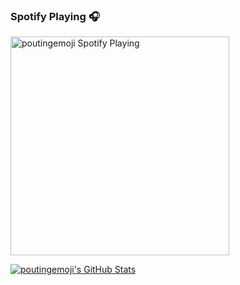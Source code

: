 ### Spotify Playing 🎧
[<img src="https://now-playing-codestackr.vercel.app/api/spotify-playing" alt="poutingemoji Spotify Playing" width="350" />](https://open.spotify.com/user/d4ewpxpss74o7pkujpo0z8lha)

[![poutingemoji's GitHub Stats](https://github-readme-stats.vercel.app/api?username=poutingemoji&theme=vue&show_icons=true&hide_border=true)](https://github.com/anuraghazra/github-readme-stats)

